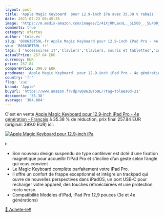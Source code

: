 ```yaml
---
layout: post
title: 'Apple Magic Keyboard  pour 12.9-inch iPa avec 35.38 % rabais '
date: 2021-07-23 08:45:35
image: 'https://m.media-amazon.com/images/I/41XjRMLaxvL._SL500_._SL400_.jpg'
comments: true
category: ofertas
author: 'tole.es'
slug: 'B0863BT59L-fr Apple Magic Keyboard pour 12.9-inch iPad Pro - 4e...'
sku: 'B0863BT59L-fr'
tags: [ 'Accessoires IT','Claviers','Claviers, souris et tablettes','Informatique','apple', ]
actualPrice: 257.84 EUR
currency: EUR
price: 257.84
comparePrice: 399.0 EUR
prodname: 'Apple Magic Keyboard  pour 12.9-inch iPad Pro - 4e génération  - Français'
country: 'fr'
flag: '🇫🇷'
brand: 'Apple'
buyurl: 'https://www.amazon.fr/dp/B0863BT59L/?tag=tolees0d-21'
descuento: '35.38'
average: '384.884'
---
```


C'est en vente [Apple Magic Keyboard  pour 12.9-inch iPad Pro - 4e génération  - Français](https://www.amazon.fr/dp/B0863BT59L/?tag=tolees0d-21)  à  35.38 % de réduction, prix final  257.84 EUR (original: 399.0 EUR) ici:

[![Apple Magic Keyboard  pour 12.9-inch iPa](https://m.media-amazon.com/images/I/41XjRMLaxvL._SL500_._SL400_.jpg)](https://www.amazon.fr/dp/B0863BT59L/?tag=tolees0d-21)

ℹ️:

- Son nouveau design suspendu de type cantilever est doté d’une fixation magnétique pour accueillir l’iPad Pro et s’incline d’un geste selon l’angle qui vous convient
- Le Magic Keyboard complète parfaitement votre iPad Pro.
- Il offre un confort de frappe exceptionnel et intègre un trackpad qui ouvre de nouvelles perspectives dans iPadOS, un port USB‐C pour recharger votre appareil, des touches rétroéclairées et une protection recto verso.
- Compatibilité Modèles d’iPad, iPad Pro 12,9 pouces (3e et 4e générations)

[🛒 Achète-le!!](https://www.amazon.fr/dp/B0863BT59L/?tag=tolees0d-21)
